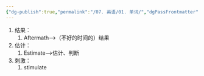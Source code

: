```yaml
---
{"dg-publish":true,"permalink":"/07. 英语/01. 单词/","dgPassFrontmatter":true}
---
```


1. 结果：
	1. Aftermath-->（不好的时间的）结果
2. 估计：
	1. Estimate-->估计、判断
3. 刺激：
	1. stimulate